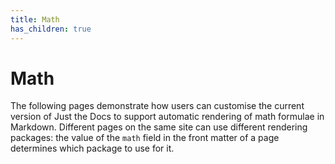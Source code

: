 ```yaml
---
title: Math
has_children: true
---
```


# Math

The following pages demonstrate how users can customise the current version of Just the Docs to support automatic rendering of math formulae in Markdown.
Different pages on the same site can use different rendering packages:
the value of the `math` field in the front matter of a page determines which package to use for it.
